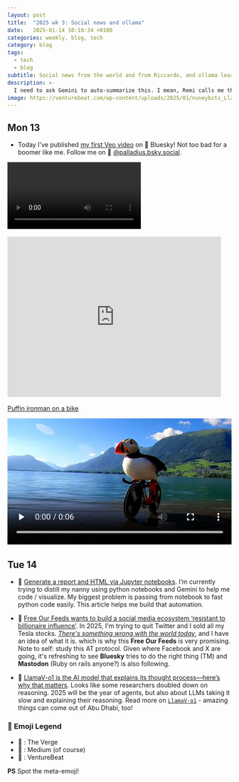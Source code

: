 ```yaml
---
layout: post
title:  "2025 wk 3: Social news and ollama"
date:   2025-01-14 10:10:34 +0100
categories: weekly, blog, tech
category: blog
tags:
  - tech
  - blog
subtitle: Social news from the world and from Riccardo, and ollama learns to think.
description: >-
  I need to ask Gemini to auto-summarize this. I mean, Remi calls me the DRY man :)
image: https://venturebeat.com/wp-content/uploads/2025/01/nuneybits_Llama_genius_researcher_in_the_style_of_Tracy_Miller_5b9dc35a-112a-4d38-a65b-7578c557cc6e.webp?w=750
---
```



## Mon 13

* Today I've published [my first Veo video](https://bsky.app/profile/palladius.bsky.social/post/3lfncpy3zbs2r) on 🦋 Bluesky!
Not too bad for a boomer like me. Follow me on 🦋 [@palladius.bsky.social](https://bsky.app/profile/palladius.bsky.social).


![Veo - puffin on a bike](/assets/video/1401-puffin-veo-on-bike.mp4)


<iframe width="480" height="360" src="http://www.youtube.com/embed/M8rDdkwOLD4" frameborder="0"> </iframe>



[Puffin ironman on a bike](/assets/images/puffin-on-a-bike.png)

![image tooltip here](/assets/images/image.png)


## Tue 14

* 🖕 [Generate a report and HTML via Jupyter notebooks](https://towardsdatascience.com/how-to-run-jupyter-notebooks-and-generate-html-reports-with-python-scripts-48e0d96a30ed). I’m currently trying to distill my nanny using python notebooks and Gemini to help me code / visualize.
My biggest problem is passing from notebook to fast python code easily.
This article helps me build that automation.

* 📐 [Free Our Feeds wants to build a social media ecosystem ‘resistant to billionaire influence’](https://www.theverge.com/2025/1/13/24342799/free-our-feeds-social-media-ecosystem-at-protocol-bluesky). In 2025, I'm trying to quit Twitter and I sold all my Tesla stocks. *[There's something wrong with the world today](https://www.youtube.com/watch?v=TuCGiV-EVjA)*, and I have an idea of what it is. which is why this **Free Our Feeds** is very promising. Note to self: study this AT protocol. Given where Facebook and X are going, it's refreshing to see **Bluesky** tries to do the right thing (TM) and **Mastodon** (Ruby on rails anyone?) is also following.

* 🏦 [LlamaV-o1 is the AI model that explains its thought process—here’s why that matters](https://venturebeat.com/ai/llamav-o1-is-the-ai-model-that-explains-its-thought-process-heres-why-that-matters/). Looks like some researchers doubled down on reasoning.
2025 will be the year of agents, but also about LLMs taking it slow and explaining their reasoning.
Read more on [`LlamaV-o1`](https://mbzuai-oryx.github.io/LlamaV-o1/) - amazing things can come out of Abu Dhabi, too!


### 🕺 Emoji Legend

* 📐 : The Verge
* 🖕 : Medium (of course)
* 🏦 : VentureBeat

**PS** Spot the meta-emoji!
